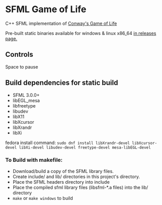 # SFML Game of Life

C++ SFML implementation of [Conway's Game of Life](https://en.wikipedia.org/wiki/Conway%27s_Game_of_Life)

Pre-built static binaries available for windows & linux x86_64 [in releases page.](https://github.com/SuperRonJon/GameOfLife/releases/latest)

## Controls

Space to pause

## Build dependencies for static build

- SFML 3.0.0+
- libEGL_mesa
- libfreetype
- libudev
- libX11
- libXcursor
- libXrandr
- libXi

fedora install command: `sudo dnf install libXrandr-devel libXcursor-devel libXi-devel libudev-devel freetype-devel mesa-libEGL-devel`

### To Build with makefile:
- Download/build a copy of the SFML library files.
- Create include/ and lib/ directories in this project's directory.
- Place the SFML headers directory into include
- Place the compiled sfml library files (libsfml-*.a files) into the lib/ directory
- `make` or `make windows` to build